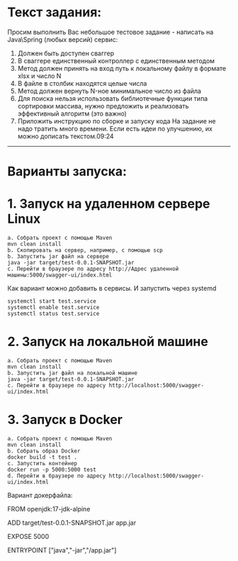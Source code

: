 # Текст задания:

Просим выполнить Вас небольшое тестовое задание - написать на Java\Spring (любых версий) сервис:
1. Должен быть доступен сваггер
2. В сваггере единственный контроллер с единственным методом
3. Метод должен принять на вход путь к локальному файлу в формате xlsx и число N
4. В файле в столбик находятся целые числа
5. Метод должен вернуть N-ное минимальное число из файла
6. Для поиска нельзя использовать библиотечные функции типа сортировки массива, нужно предложить и реализовать эффективный алгоритм (это важно)
7. Приложить инструкцию по сборке и запуску кода
   На задание не надо тратить много времени. Если есть идеи по улучшению, их можно дописать текстом.09:24


_________



# Варианты запуска:
# 1. Запуск на удаленном сервере Linux
    a. Собрать проект с помощью Maven
    mvn clean install
    b. Скопировать на сервер, например, с помощью scp
    b. Запустить jar файл на сервере
    java -jar target/test-0.0.1-SNAPSHOT.jar
    c. Перейти в браузере по адресу http://Адрес удаленной машины:5000/swagger-ui/index.html

Как вариант можно добавить в сервисы. И запустить через systemd

    systemctl start test.service
    systemctl enable test.service
    systemctl status test.service


# 2. Запуск на локальной машине
    a. Собрать проект с помощью Maven
    mvn clean install
    b. Запустить jar файл на локальной машине
    java -jar target/test-0.0.1-SNAPSHOT.jar
    c. Перейти в браузере по адресу http://localhost:5000/swagger-ui/index.html

# 3. Запуск в Docker
    a. Собрать проект с помощью Maven
    mvn clean install
    b. Собрать образ Docker
    docker build -t test .
    c. Запустить контейнер
    docker run -p 5000:5000 test
    d. Перейти в браузере по адресу http://localhost:5000/swagger-ui/index.html


Вариант докерфайла:

FROM openjdk:17-jdk-alpine

ADD target/test-0.0.1-SNAPSHOT.jar app.jar

EXPOSE 5000

ENTRYPOINT ["java","-jar","/app.jar"]

